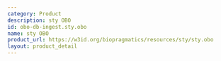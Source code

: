 ```yaml
---
category: Product
description: sty OBO
id: obo-db-ingest.sty.obo
name: sty OBO
product_url: https://w3id.org/biopragmatics/resources/sty/sty.obo
layout: product_detail
---
```

